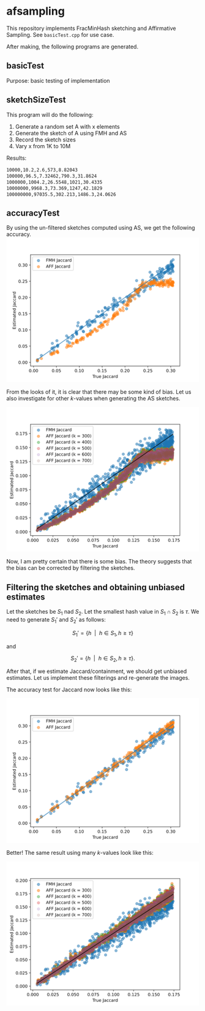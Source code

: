 # afsampling
This repository implements FracMinHash sketching and Affirmative Sampling. See `basicTest.cpp` for use case.

After making, the following programs are generated.

## basicTest
Purpose: basic testing of implementation

## sketchSizeTest
This program will do the following:
1. Generate a random set A with x elements
1. Generate the sketch of A using FMH and AS
1. Record the sketch sizes
1. Vary x from 1K to 10M

Results:

```
10000,10.2,2.6,573,8.82043
100000,96.5,7.32462,790.3,31.8624
1000000,1004.2,26.5548,1021,30.4335
10000000,9968.3,73.369,1247,42.1829
100000000,97035.5,302.213,1486.3,24.0626
```


## accuracyTest
By using the un-filtered sketches computed using AS, we get the following accuracy.
![SVG Image](plotting/plotAccuracyTestOutput.svg)

From the looks of it, it is clear that there may be some kind of bias. Let us also investigate for other $k$-values when generating the AS sketches.

![SVG Image](plotting/plotAccuracyTest2Output.svg)

Now, I am pretty certain that there is some bias. The theory suggests that the bias can be corrected by filtering the sketches.

## Filtering the sketches and obtaining unbiased estimates
Let the sketches be $S_1$ nad $S_2$. Let the smallest hash value in $S_1 \cap S_2$ is $\tau$. We need to generate ${S_1}'$ and ${S_2}'$ as follows:

$$
{S_1}' = \{ h ~~ | ~~ h \in S_1, h \ge \tau \}
$$

and

$$
{S_2}' = \{ h ~~ | ~~ h \in S_2, h \ge \tau \}.
$$

After that, if we estimate Jaccard/containment, we should get unbiased estimates. Let us implement these filterings and re-generate the images.

The accuracy test for Jaccard now looks like this:

![SVG Image](plotting/accuracyTestOutputWithFiltering.svg)

Better! The same result using many $k$-values look like this:

![SVG Image](plotting/accuracyTest2OutputWithFiltering.svg)